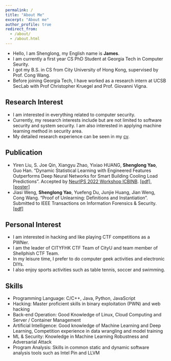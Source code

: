 ```yaml
---
permalink: /
title: "About Me"
excerpt: "About me"
author_profile: true
redirect_from: 
  - /about/
  - /about.html
---
```


- Hello, I am Shenglong, my English name is **James**.
- I am currently a first year CS PhD Student at Georgia Tech in Computer Seurity.
- I got my B.S. in CS from City University of Hong Kong, supervised by Prof. Cong Wang.
- Before joining Georgia Tech, I have worked as a research intern at UCSB SecLab with Prof Christopher Kruegel and Prof. Giovanni Vigna.

## Research Interest

- I am interested in everything related to computer security.
- Currently, my research interests include but are not limited to software security and system security. I am also interested in applying machine learning method in security area.
- My detailed research experience can be seen in my [cv](files/cv.pdf).

## Publication
- Yiren Liu, S. Joe Qin, Xiangyu Zhao, Yixiao HUANG, **Shenglong Yao**, Guo Han. “Dynamic Statistical
Learning with Engineered Features Outperforms Deep Neural Networks for Smart Building Cooling Load
Predictions”. Accepted by [NeurIPS 2022 Workshop ICBINB](https://sites.google.com/view/icbinb-2022/home). [\[pdf\]](https://drive.google.com/file/d/1B_yLhrYC1NNH0kl6xqMUF99Yf5MnuV1v/view), [\[poster\]](https://drive.google.com/file/d/1fnvqlO5aZBoy2VVNV8MRHVhEDr8i0baU/view)
- Jiasi Weng, **Shenglong Yao**, Yuefeng Du, Junjie Huang, Jian Weng, Cong Wang. “Proof of Unlearning:
Definitions and Instantiation”. Submitted to IEEE Transactions on Information Forensics & Security. [\[pdf\]](https://arxiv.org/pdf/2210.11334.pdf)

## Personal Interest

- I am interested in hacking and like playing CTF competitions as a PWNer.
- I am the leader of CITYFHK CTF Team of CityU and team member of Shellphish CTF Team.
- In my leisure time, I prefer to do computer geek activities and electronic DIYs.
- I also enjoy sports activities such as table tennis, soccer and swimming.

## Skills
-	Programming Language: C/C++, Java, Python, JavaScript
-	Hacking: Master proficient skills in binary exploitation (PWN) and web hacking
-	Back-end Operation: Good Knowledge of Linux, Cloud Computing and Server / Container Management
-	Artificial Intelligence: Good knowledge of Machine Learning and Deep Learning, Competition experience in data wrangling and model training
-	ML & Security: Knowledge in Machine Learning Robustness and Adversarial Attack
-	Program Analysis: Skills in common static and dynamic software analysis tools such as Intel Pin and LLVM



